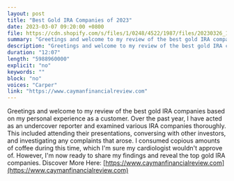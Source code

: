 ```yaml
---
layout: post
title: "Best Gold IRA Companies of 2023"
date: 2023-03-07 09:20:00 +0800
file: https://cdn.shopify.com/s/files/1/0248/4522/1987/files/20230326_1.mp3?v=1679760504
summary: "Greetings and welcome to my review of the best gold IRA companies based on my personal experience as a customer. Over the past year, I have acted as an undercover reporter and examined various IRA companies thoroughly. This included attending their presentations, conversing with other investors, and investigating any complaints that arose. I consumed copious amounts of coffee during this time, which I'm sure my cardiologist wouldn't approve of. However, I'm now ready to share my findings and reveal the top gold IRA companies."
description: "Greetings and welcome to my review of the best gold IRA companies based on my personal experience as a customer. Over the past year, I have acted as an undercover reporter and examined various IRA companies thoroughly. This included attending their presentations, conversing with other investors, and investigating any complaints that arose. I consumed copious amounts of coffee during this time, which I'm sure my cardiologist wouldn't approve of. However, I'm now ready to share my findings and reveal the top gold IRA companies. Discover More Here: <a href='https://www.caymanfinancialreview.com'>https://www.caymanfinancialreview.com</a> "
duration: "12:07"
length: "5988960000"
explicit: "no"
keywords: ""
block: "no"
voices: "Carper"
link: "https://www.caymanfinancialreview.com"
---
```


Greetings and welcome to my review of the best gold IRA companies based on my personal experience as a customer. Over the past year, I have acted as an undercover reporter and examined various IRA companies thoroughly. This included attending their presentations, conversing with other investors, and investigating any complaints that arose. I consumed copious amounts of coffee during this time, which I'm sure my cardiologist wouldn't approve of. However, I'm now ready to share my findings and reveal the top gold IRA companies. Discover More Here: [https://www.caymanfinancialreview.com](https://www.caymanfinancialreview.com)
